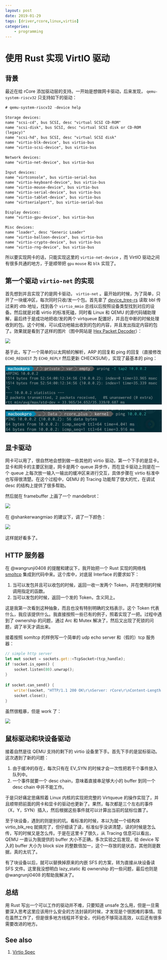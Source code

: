 ```yaml
---
layout: post
date: 2019-01-29
tags: [driver,rcore,linux,virtio]
categories:
    - programming
---
```


# 使用 Rust 实现 VirtIO 驱动

## 背景

最近在给 rCore 添加驱动层的支持。一开始是想做网卡驱动，后来发现， `qemu-system-riscv32` 只支持如下的驱动：

```shell
# qemu-system-riscv32 -device help

Storage devices:
name "scsi-cd", bus SCSI, desc "virtual SCSI CD-ROM"
name "scsi-disk", bus SCSI, desc "virtual SCSI disk or CD-ROM (legacy)"
name "scsi-hd", bus SCSI, desc "virtual SCSI disk"
name "virtio-blk-device", bus virtio-bus
name "virtio-scsi-device", bus virtio-bus

Network devices:
name "virtio-net-device", bus virtio-bus

Input devices:
name "virtconsole", bus virtio-serial-bus
name "virtio-keyboard-device", bus virtio-bus
name "virtio-mouse-device", bus virtio-bus
name "virtio-serial-device", bus virtio-bus
name "virtio-tablet-device", bus virtio-bus
name "virtserialport", bus virtio-serial-bus

Display devices:
name "virtio-gpu-device", bus virtio-bus

Misc devices:
name "loader", desc "Generic Loader"
name "virtio-balloon-device", bus virtio-bus
name "virtio-crypto-device", bus virtio-bus
name "virtio-rng-device", bus virtio-bus
```

所以要实现网卡的话，只能实现这里的 `virtio-net-device` ，而 VirtIO 驱动之间有很多共通的地方，于是顺带把 `gpu` `mouse` 和 `blk` 实现了。

## 第一个驱动 `virtio-net` 的实现

首先想到并且实现了的是网卡驱动， `virtio-net` 。最开始的时候，为了简单，只开了一块缓冲区，每次同时只收/发一个包。首先拿了 [device_tree-rs](https://github.com/jiegec/device_tree-rs) 读取 bbl 传过来的 dtb 地址，找到各个 `virtio_mmio` 总线以后按照设备类型找到对应的设备。然后就是对着 virtio 的标准死磕，同时看 Linux 和 QEMU 的源代码辅助理解，最后终于是成功地把收/发的两个 virtqueue 配置好，并且在中断的时候处理收到的包。这个时候，可以成功地输出收到的包的内容，并且发出指定内容的包了。效果就是看到了这样的图片（图中网站是 [Hex Packet Decoder](https://hpd.gasmi.net/)）：

![](/images/arp_packet.jpg)

基于此，写了一个简单的以太网帧的解析，ARP 的回复和 ping 的回复（直接修改 `ECHO_REQUEST` 为 `ECHO_REPLY` 然后更新 CHECKSUM），实现了最基本的 ping：

![](./arping.png)

![](./ping.jpg)

## 显卡驱动

网卡可以用了，很自然地会想到做一些其他的 virtio 驱动，第一个下手的是显卡。显卡和网卡的主要区别是，网卡是两个 queue 异步作，而在显卡驱动上则是在一个 queue 上每次放一输入一输出的缓冲区来进行交互，具体步骤在 virtio 标准中也写得很清楚。在这个过程中，QEMU 的 Tracing 功能帮了很大的忙，在调试 desc 的结构上提供了很多帮助。

然后就在 framebuffer 上画了一个 mandelbrot：

![](/images/mandelbrot.jpg)

在 @shankerwangmiao 的建议下，调了一下颜色：

![](/images/mandelbrot2.jpg)

这样就好看多了。

## HTTP 服务器

在 @wangrunji0408 的提醒和建议下，我开始把一个 Rust 实现的网络栈 [smoltcp](https://github.com/m-labs/smoltcp) 集成到代码中来。这个库中，对底层 Interface 的要求如下：

1. 当可以发包并且可以收包的时候，返回一收一发两个 Token，并在使用的时候调用指定的函数。
2. 当可以发包的时候，返回一个发的 Token，含义同上。

这是我第一次看到这种抽象，而且也没有特别明确的文档表示，这个 Token 代表什么，我应该提供什么。我直接按照一些已有的例子，照着实现了一把。过程中遇到了 ownership 的问题，通过 Arc 和 Mutex 解决了，然后又出现了死锁的问题，调了半天才调出来。

接着按照 somltcp 的样例写一个简单的 udp echo server 和（假的）tcp 服务器：

```rust
// simple http server
let mut socket = sockets.get::<TcpSocket>(tcp_handle);
if !socket.is_open() {
    socket.listen(80).unwrap();
}

if socket.can_send() {
    write!(socket, "HTTP/1.1 200 OK\r\nServer: rCore\r\nContent-Length: 13\r\nContent-Type: text/html\r\nConnection: Closed\r\n\r\nHello, world!\r\n").unwrap();
    socket.close();
}
```

虽然很粗暴，但是 work 了：

![](/images/http.jpg)

## 鼠标驱动和块设备驱动

接着自然是往 QEMU 支持的剩下的 virtio 设备里下手。首先下手的是鼠标驱动。这次遇到了新的问题：

1. 由于缓冲的存在，每次只有在 EV_SYN 的时候才会一次性把若干个事件放入队列中。
2. 一个事件就要一个 desc chain，意味着直接串足够大小的 buffer 到同一个 desc chain 中并不能工作。

于是只好痛定思痛照着 Linux 内核的实现把完整的 Virtqueue 的操作实现了，并且顺带把前面的网卡和显卡的驱动也更新了。果然，每次都是三个左右的事件（X，Y，SYN）插入，然后根据这些事件就可以计算出当前的鼠标位置了。

至于块设备，遇到的则是别的坑。看标准的时候，本以为就一个结构体 virtio_blk_req 就搞完了，但仔细读了读，标准似乎没讲清楚，读的时候是怎么传，写的时候又是怎么传。于是在这里卡了很久，从 Tracing 信息可以看出，QEMU 一直认为我提供的 buffer 大小不正确，多次实验之后发现，给 device 写入的 buffer 大小为 block size 的整数倍加一，这个一存放的是状态，其他则是数据，真的太坑了。

有了块设备以后，就可以替换掉原来的内嵌 SFS 的方案，转为直接从块设备读 SFS 文件。这里我没想明白 lazy_static 和 ownership 的一些问题，最后也则是@wangrunji0408 的帮助我解决了。

## 总结

用 Rust 写出一个可以工作的驱动并不难，只要知道 unsafe 怎么用，但是一旦需要深入思考这里应该用什么安全的方法封装的时候，才发现是个很困难的事情。现在虽然工作了，但是很多地方线程并不安全，代码也不够简洁高效，以后还有很多需要改进的地方。

## See also

1. [Virtio Spec](https://github.com/oasis-tcs/virtio-spec)